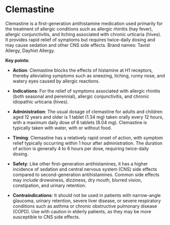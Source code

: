 <!--
source: gpt-3 + jph editing
brands: Tavist Allergy, Dayhist Allergy
tags: antihistamines
-->

# Clemastine

Clemastine is a first-generation antihistamine medication used primarily for the treatment of allergic conditions such as allergic rhinitis (hay fever), allergic conjunctivitis, and itching associated with chronic urticaria (hives). It provides rapid relief of symptoms but requires twice-daily dosing and may cause sedation and other CNS side effects. Brand names: Tavist Allergy, Dayhist Allergy.

**Key points**:

* **Action**: Clemastine blocks the effects of histamine at H1 receptors, thereby alleviating symptoms such as sneezing, itching, runny nose, and watery eyes caused by allergic reactions.

* **Indications**: For the relief of symptoms associated with allergic rhinitis (both seasonal and perennial), allergic conjunctivitis, and chronic idiopathic urticaria (hives).

* **Administration**: The usual dosage of clemastine for adults and children aged 12 years and older is 1 tablet (1.34 mg) taken orally every 12 hours, with a maximum daily dose of 6 tablets (8.04 mg). Clemastine is typically taken with water, with or without food.

* **Timing**: Clemastine has a relatively rapid onset of action, with symptom relief typically occurring within 1 hour after administration. The duration of action is generally 4 to 6 hours per dose, requiring twice-daily dosing.

* **Safety**: Like other first-generation antihistamines, it has a higher incidence of sedation and central nervous system (CNS) side effects compared to second-generation antihistamines. Common side effects may include drowsiness, dizziness, dry mouth, blurred vision, constipation, and urinary retention.

* **Contraindications**: It should not be used in patients with narrow-angle glaucoma, urinary retention, severe liver disease, or severe respiratory conditions such as asthma or chronic obstructive pulmonary disease (COPD). Use with caution in elderly patients, as they may be more susceptible to CNS side effects.

